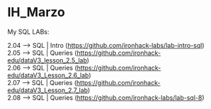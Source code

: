 # IH_Marzo
 
 My SQL LABs:
 
 2.04 --> SQL | Intro (https://github.com/ironhack-labs/lab-intro-sql) <br>
 2.05 --> SQL | Queries (https://github.com/ironhack-edu/dataV3_lesson_2.5_lab) <br>
 2.06 --> SQL | Queries (https://github.com/ironhack-edu/dataV3_Lesson_2.6_lab) <br>
 2.07 --> SQL | Queries (https://github.com/ironhack-edu/dataV3_Lesson_2.7_lab) <br>
 2.08 --> SQL | Queries (https://github.com/ironhack-labs/lab-sql-8)
 

